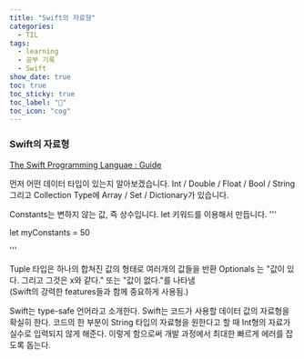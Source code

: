 ```yaml
---
title: "Swift의 자료형"
categories:
  - TIL
tags:
  - learning
  - 공부 기록
  - Swift
show_date: true
toc: true
toc_sticky: true
toc_label: "👷"
toc_icon: "cog"
---
```


### Swift의 자료형
[The Swift Programming Languae : Guide](https://docs.swift.org/swift-book/LanguageGuide/TheBasics.html)  

먼저 어떤 데이터 타입이 있는지 알아보겠습니다.
Int / Double / Float / Bool / String  
그리고 Collection Type에 Array / Set / Dictionary가 있습니다.

Constants는 변하지 않는 값, 즉 상수입니다. let 키워드를 이용해서 만듭니다.
'''

let myConstants = 50

'''

Tuple 타입은 하나의 합쳐진 값의 형태로 여러개의 값들을 반환
Optionals 는 "값이 있다. 그리고 그것은 x와 같다." 또는 "값이 없다."를 나타냄  
(Swift의 강력한 features들과 함께 중요하게 사용됨.)

Swift는 type-safe 언어라고 소개한다. Swift는 코드가 사용할 데이터 값의 자료형을 확실히 한다. 코드의 한 부분이 String 타입의 자료형을 원한다고 할 때 Int형의 자료가 실수로 입력되지 않게 해준다. 이렇게 함으로써 개발 과정에서 최대한 빠르게 에러를 잡도록 돕는다.
